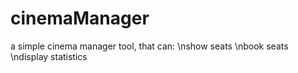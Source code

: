 # cinemaManager 
a simple cinema manager tool, that can:
\nshow seats
\nbook seats
\ndisplay statistics
